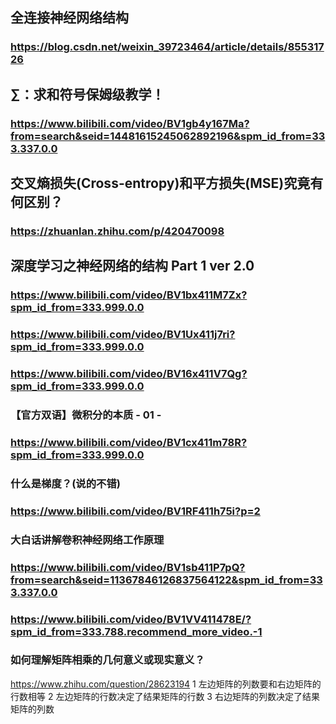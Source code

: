 
## 全连接神经网络结构
### https://blog.csdn.net/weixin_39723464/article/details/85531726   

## ∑：求和符号保姆级教学！
### https://www.bilibili.com/video/BV1gb4y167Ma?from=search&seid=14481615245062892196&spm_id_from=333.337.0.0

## 交叉熵损失(Cross-entropy)和平方损失(MSE)究竟有何区别？
### https://zhuanlan.zhihu.com/p/420470098

## 深度学习之神经网络的结构 Part 1 ver 2.0
### https://www.bilibili.com/video/BV1bx411M7Zx?spm_id_from=333.999.0.0
### https://www.bilibili.com/video/BV1Ux411j7ri?spm_id_from=333.999.0.0
### https://www.bilibili.com/video/BV16x411V7Qg?spm_id_from=333.999.0.0

### 【官方双语】微积分的本质 - 01 -
### https://www.bilibili.com/video/BV1cx411m78R?spm_id_from=333.999.0.0

### 什么是梯度？(说的不错)
### https://www.bilibili.com/video/BV1RF411h75i?p=2


### 大白话讲解卷积神经网络工作原理
### https://www.bilibili.com/video/BV1sb411P7pQ?from=search&seid=11367846126837564122&spm_id_from=333.337.0.0
### https://www.bilibili.com/video/BV1VV411478E/?spm_id_from=333.788.recommend_more_video.-1


### 如何理解矩阵相乘的几何意义或现实意义？
https://www.zhihu.com/question/28623194
1 左边矩阵的列数要和右边矩阵的行数相等 
2 左边矩阵的行数决定了结果矩阵的行数 
3 右边矩阵的列数决定了结果矩阵的列数